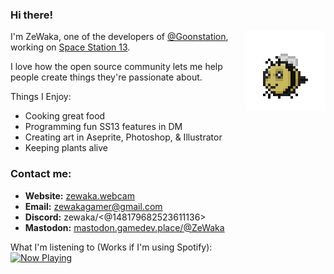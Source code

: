 
### Hi there!
<img align="right" src="https://raw.githubusercontent.com/ZeWaka/zewaka/master/beebob.gif"></img>
I'm ZeWaka, one of the developers of [@Goonstation](https://github.com/goonstation/goonstation), working on [Space Station 13](https://spacestation13.com). 

I love how the open source community lets me help people create things they're passionate about.

Things I Enjoy:
- Cooking great food
- Programming fun SS13 features in DM
- Creating art in Aseprite, Photoshop, & Illustrator
- Keeping plants alive

### Contact me:
- **Website:** [zewaka.webcam](https://zewaka.webcam)
- **Email:** zewakagamer@gmail.com
- **Discord:** zewaka/<@148179682523611136>
- **Mastodon:** [mastodon.gamedev.place/@ZeWaka](https://mastodon.gamedev.place/@ZeWaka)

What I'm listening to (Works if I'm using Spotify):<br>
<a href="https://now-playing-profile.zewaka.vercel.app/now-playing?open">
    <img src="https://now-playing-profile.zewaka.vercel.app/now-playing" width="280" height="64" alt="Now Playing">
</a>
